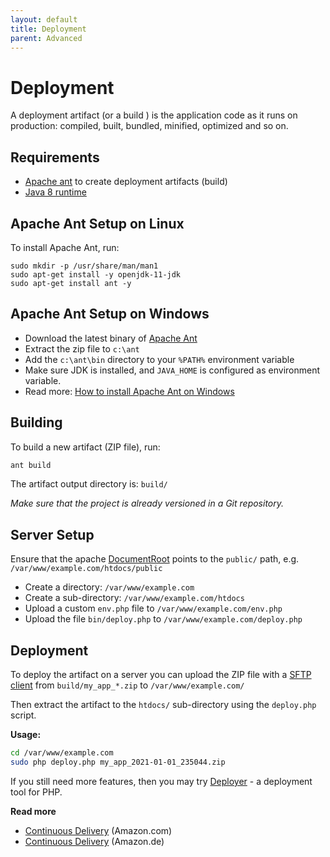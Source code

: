 ```yaml
---
layout: default
title: Deployment
parent: Advanced
---
```


# Deployment

A deployment artifact (or a build ) is the application code as it runs on production: 
compiled, built, bundled, minified, optimized and so on.

## Requirements

* [Apache ant](https://ant.apache.org) to create deployment artifacts (build)
* [Java 8 runtime](https://www.java.com/en/download/manual.jsp)

## Apache Ant Setup on Linux

To install Apache Ant, run:

```
sudo mkdir -p /usr/share/man/man1
sudo apt-get install -y openjdk-11-jdk
sudo apt-get install ant -y
```

## Apache Ant Setup on Windows

* Download the latest binary of [Apache Ant](https://ant.apache.org/bindownload.cgi)
* Extract the zip file to `c:\ant`
* Add the `c:\ant\bin` directory to your `%PATH%` environment variable
* Make sure JDK is installed, and `JAVA_HOME` is configured as environment variable.
* Read more: [How to install Apache Ant on Windows](https://mkyong.com/ant/how-to-install-apache-ant-on-windows/)

## Building

To build a new artifact (ZIP file), run:

``` bash
ant build
```

The artifact output directory is: `build/`

*Make sure that the project is already versioned in a Git repository.*

## Server Setup

Ensure that the apache [DocumentRoot](https://httpd.apache.org/docs/2.4/en/mod/core.html#documentroot) 
points to the `public/` path, e.g. `/var/www/example.com/htdocs/public`

* Create a directory: `/var/www/example.com`
* Create a sub-directory: `/var/www/example.com/htdocs`
* Upload a custom `env.php` file to `/var/www/example.com/env.php`
* Upload the file `bin/deploy.php` to `/var/www/example.com/deploy.php`

## Deployment

To deploy the artifact on a server you can upload the ZIP file with a [SFTP client](https://winscp.net) 
from `build/my_app_*.zip` to `/var/www/example.com/`

Then extract the artifact to the `htdocs/` sub-directory using the `deploy.php` script.

**Usage:**

```bash
cd /var/www/example.com
sudo php deploy.php my_app_2021-01-01_235044.zip
```

If you still need more features, then you may try [Deployer](https://deployer.org/) - a deployment tool for PHP.

**Read more** 

* [Continuous Delivery](https://www.amazon.com/dp/B003YMNVC0?tag=28031982-21) (Amazon.com)
* [Continuous Delivery](https://www.amazon.de/dp/B003YMNVC0?tag=28031982-21) (Amazon.de)
